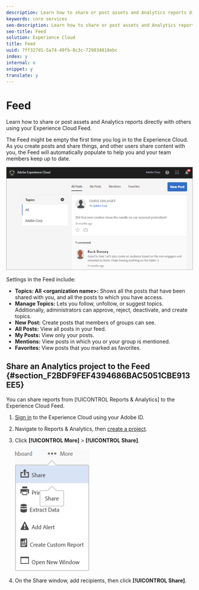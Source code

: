 ```yaml
---
description: Learn how to share or post assets and Analytics reports directly with others using your Experience Cloud Feed.
keywords: core services
seo-description: Learn how to share or post assets and Analytics reports directly with others using your Experience Cloud Feed.
seo-title: Feed
solution: Experience Cloud
title: Feed
uuid: 7ff327d1-5a74-49fb-8c3c-729034818ebc
index: y
internal: n
snippet: y
translate: y
---
```


# Feed

Learn how to share or post assets and Analytics reports directly with others using your Experience Cloud Feed.


<!-- <p>Next Pulse release info: work with Stephanie AU </p> -->
The Feed might be empty the first time you log in to the Experience Cloud. As you create posts and share things, and other users share content with you, the Feed will automatically populate to help you and your team members keep up to date. 

![](assets/posts.png) 

Settings in the Feed include: 

* **Topics: All \<organization name\>:** Shows all the posts that have been shared with you, and all the posts to which you have access.
* **Manage Topics:** Lets you follow, unfollow, or suggest topics. Additionally, administrators can approve, reject, deactivate, and create topics.
* **New Post:** Create posts that members of groups can see.
* **All Posts:** View all posts in your feed.
* **My Posts:** View only your posts.
* **Mentions:** View posts in which you or your group is mentioned.
* **Favorites:** View posts that you marked as favorites.

## Share an Analytics project to the Feed {#section_F2BDF9FEF4394686BAC5051CBE913EE5}

You can share reports from [!UICONTROL Reports & Analytics] to the Experience Cloud Feed. 

1. [Sign in](admin_getting_started/getting-started-experience-cloud.md#topic_AC564B6795334DE39359ADD87F52F2E0) to the Experience Cloud using your Adobe ID. 

1. Navigate to Reports & Analytics, then [create a project](https://marketing.adobe.com/resources/help/en_US/analytics/analysis-workspace/freeform_overview.html). 

1. Click **[!UICONTROL More]** > **[!UICONTROL Share]**. 

   ![](assets/share_report.png) 

1. On the Share window, add recipients, then click **[!UICONTROL Share]**. 



